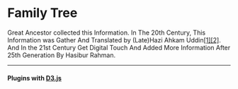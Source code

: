 # Family Tree

Great Ancestor collected this Information. In The 20th Century, This Information was Gather And Translated by (Late)Hazi Ahkam Uddin<a class="text-white" href="https://hrahman1777.github.io/TREE/image.html">[1]</a><a class="text-white" href="https://hrahman1777.github.io/TREE/image.html">[2]</a>. And In the 21st Century Get Digital Touch And Added More Information After 25th Generation By Hasibur Rahman.

<hr>

#### Plugins with <a href="https://d3js.org/"> D3.js </a>
